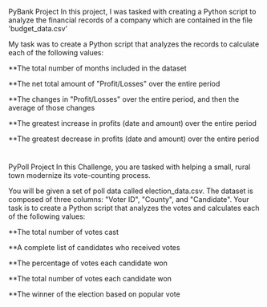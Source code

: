 PyBank Project
In this project, I was tasked with creating a Python script to analyze the financial records of a company which are contained in the file 'budget_data.csv'

My task was to create a Python script that analyzes the records to calculate each of the following values:

**The total number of months included in the dataset

**The net total amount of "Profit/Losses" over the entire period

**The changes in "Profit/Losses" over the entire period, and then the average of those changes

**The greatest increase in profits (date and amount) over the entire period

**The greatest decrease in profits (date and amount) over the entire period

#
PyPoll Project
In this Challenge, you are tasked with helping a small, rural town modernize its vote-counting process.

You will be given a set of poll data called election_data.csv. The dataset is composed of three columns: "Voter ID", "County", and "Candidate". Your task is to create a Python script that analyzes the votes and calculates each of the following values:

**The total number of votes cast

**A complete list of candidates who received votes

**The percentage of votes each candidate won

**The total number of votes each candidate won

**The winner of the election based on popular vote
